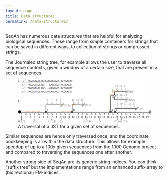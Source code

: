 ```yaml
---
layout: page
title: Data structures
permalink: /data-structures/
---
```


SeqAn has numerous data structures that are helpful for analyzing biological sequences.
Those range from simple containers for strings that can be saved in different ways,
to collection of strings or compressed strings.

The Journaled string tree, for example allows the user to traverse all sequence contexts,
given a window of a certain size, that are present in a set of sequences.
<figure>
  <img src="/assets/images/overlay/datastructures.png">
  <figcaption class="fig-caption">A traversal of a JST for a given set of sequences.</figcaption>
</figure>
Similar sequences are hence only traversed once, and the coordinate bookkeeping is all within the data  structure.
This allows for example speedup of up to a 100x given sequences from the 1000 Genome project 
and compared to traversing the sequences one after another.

Another strong side of SeqAn are its generic string indices. You can think “suffix tree”
but the implementations range from an enhanced suffix array to (bidirectional) FM-indices.
